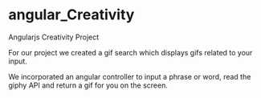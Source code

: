 # angular_Creativity
Angularjs Creativity Project

For our project we created a gif search which displays gifs related to your input.

We incorporated an angular controller to input a phrase or word, read the giphy API and return a gif for you on the screen.
